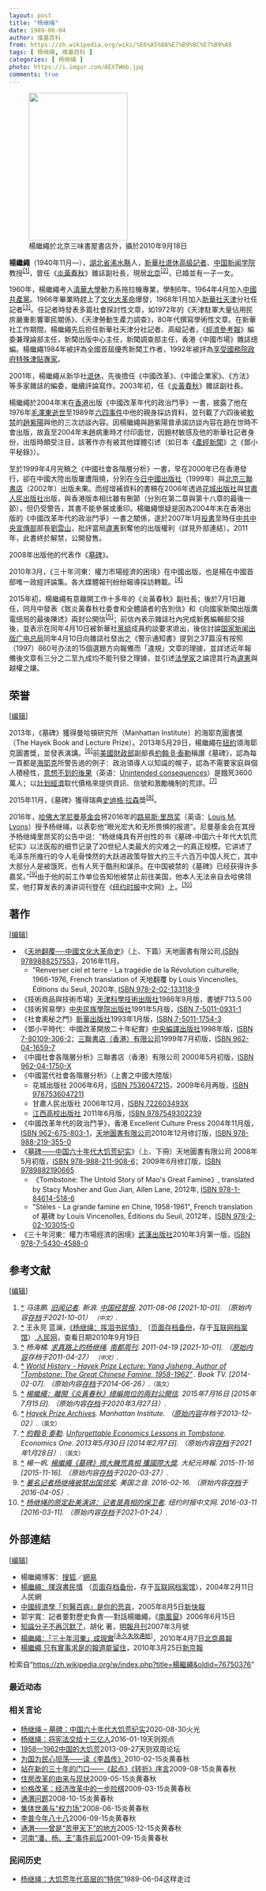 ```yaml
---
layout: post
title: "杨继绳"
date: 1989-06-04
author: 维基百科
from: https://zh.wikipedia.org/wiki/%E6%A5%8A%E7%B9%BC%E7%B9%A9
tags: [ 杨继绳, 维基百科 ]
categories: [ 杨继绳 ]
photo: https://i.imgur.com/AEXTWmb.jpg
comments: true
---
```

<div class="mw-content-ltr mw-parser-output" lang="zh" dir="ltr"><style data-mw-deduplicate="TemplateStyles:r83732972">.mw-parser-output .ambox{border:1px solid #a2a9b1;border-left:10px solid #36c;background-color:#fbfbfb;box-sizing:border-box}.mw-parser-output .ambox+link+.ambox,.mw-parser-output .ambox+link+style+.ambox,.mw-parser-output .ambox+link+link+.ambox,.mw-parser-output .ambox+.mw-empty-elt+link+.ambox,.mw-parser-output .ambox+.mw-empty-elt+link+style+.ambox,.mw-parser-output .ambox+.mw-empty-elt+link+link+.ambox{margin-top:-1px}html body.mediawiki .mw-parser-output .ambox.mbox-small-left{margin:4px 1em 4px 0;overflow:hidden;width:238px;border-collapse:collapse;font-size:88%;line-height:1.25em}.mw-parser-output .ambox-speedy{border-left:10px solid #b32424;background-color:#fee7e6}.mw-parser-output .ambox-delete{border-left:10px solid #b32424}.mw-parser-output .ambox-content{border-left:10px solid #f28500}.mw-parser-output .ambox-style{border-left:10px solid #fc3}.mw-parser-output .ambox-move{border-left:10px solid #9932cc}.mw-parser-output .ambox-protection{border-left:10px solid #a2a9b1}.mw-parser-output .ambox .mbox-text{border:none;padding:0.25em 0.5em;width:100%}.mw-parser-output .ambox .mbox-image{border:none;padding:2px 0 2px 0.5em;text-align:center}.mw-parser-output .ambox .mbox-imageright{border:none;padding:2px 0.5em 2px 0;text-align:center}.mw-parser-output .ambox .mbox-empty-cell{border:none;padding:0;width:1px}.mw-parser-output .ambox .mbox-image-div{width:52px}html.client-js body.skin-minerva .mw-parser-output .mbox-text-span{margin-left:23px!important}@media(min-width:720px){.mw-parser-output .ambox{margin:0 10%}}@media screen{html.skin-theme-clientpref-night .mw-parser-output .ambox{border-left-color:#36c!important}html.skin-theme-clientpref-night .mw-parser-output .ambox-speedy,html.skin-theme-clientpref-night .mw-parser-output .ambox-delete{border-left-color:#b32424!important}html.skin-theme-clientpref-night .mw-parser-output .ambox-speedy{background-color:#300!important}html.skin-theme-clientpref-night .mw-parser-output .ambox-content{border-left-color:#f28500!important}html.skin-theme-clientpref-night .mw-parser-output .ambox-style{border-left-color:#fc3!important}html.skin-theme-clientpref-night .mw-parser-output .ambox-move{border-left-color:#9932cc!important}html.skin-theme-clientpref-night .mw-parser-output .ambox-protection{border-left-color:#a2a9b1!important}}@media screen and (prefers-color-scheme:dark){html.skin-theme-clientpref-os .mw-parser-output .ambox{border-left-color:#36c!important}html.skin-theme-clientpref-os .mw-parser-output .ambox-speedy,html.skin-theme-clientpref-os .mw-parser-output .ambox-delete{border-left-color:#b32424!important}html.skin-theme-clientpref-os .mw-parser-output .ambox-speedy{background-color:#300!important}html.skin-theme-clientpref-os .mw-parser-output .ambox-content{border-left-color:#f28500!important}html.skin-theme-clientpref-os .mw-parser-output .ambox-style{border-left-color:#fc3!important}html.skin-theme-clientpref-os .mw-parser-output .ambox-move{border-left-color:#9932cc!important}html.skin-theme-clientpref-os .mw-parser-output .ambox-protection{border-left-color:#a2a9b1!important}}</style>
<figure class="mw-halign-right" typeof="mw:File/Thumb"><a href="/wiki/File:YangJisheng.jpg" class="mw-file-description"><img src="//upload.wikimedia.org/wikipedia/commons/thumb/f/fb/YangJisheng.jpg/200px-YangJisheng.jpg" decoding="async" width="200" height="299" class="mw-file-element" srcset="//upload.wikimedia.org/wikipedia/commons/thumb/f/fb/YangJisheng.jpg/300px-YangJisheng.jpg 1.5x, //upload.wikimedia.org/wikipedia/commons/thumb/f/fb/YangJisheng.jpg/400px-YangJisheng.jpg 2x" data-file-width="2105" data-file-height="3148"></a><figcaption>楊繼繩於北京三味書屋書店外，攝於2010年9月18日</figcaption></figure>
<p><b>楊繼繩</b>（1940年11月<span class="useeditintro" title="Template:BLP editintro">—</span>），<a href="/wiki/%E6%B9%96%E5%8C%97%E7%9C%81" title="湖北省">湖北省</a><a href="/wiki/%E6%B5%A0%E6%B0%B4%E5%8E%BF" title="浠水县">浠水縣</a>人，<a href="/wiki/%E6%96%B0%E8%8F%AF%E7%A4%BE" class="mw-redirect" title="新華社">新華社</a><a href="/wiki/%E9%80%80%E4%BC%91" title="退休">退休</a><a href="/wiki/%E9%AB%98%E7%BA%A7%E8%AE%B0%E8%80%85" class="mw-redirect" title="高级记者">高級記者</a>、<a href="/wiki/%E4%B8%AD%E5%9B%BD%E6%96%B0%E9%97%BB%E5%AD%A6%E9%99%A2" title="中国新闻学院">中国新闻学院</a>教授<sup id="cite_ref-1" class="reference"><a href="#cite_note-1"><span class="cite-bracket">[</span>1<span class="cite-bracket">]</span></a></sup>，曾任《<a href="/wiki/%E7%82%8E%E9%BB%83%E6%98%A5%E7%A7%8B" class="mw-redirect" title="炎黃春秋">炎黃春秋</a>》雜誌副社長，現居<a href="/wiki/%E5%8C%97%E4%BA%AC" class="mw-redirect" title="北京">北京</a><sup id="cite_ref-杨继绳：挥泪书民情_2-0" class="reference"><a href="#cite_note-杨继绳：挥泪书民情-2"><span class="cite-bracket">[</span>2<span class="cite-bracket">]</span></a></sup>，已婚並有一子一女。
</p>
<meta property="mw:PageProp/toc">
<div class="mw-heading mw-heading2"></div>
<p>1960年，楊繼繩考入<a href="/wiki/%E6%B8%85%E8%8F%AF%E5%A4%A7%E5%AD%B8" class="mw-redirect" title="清華大學">清華大學</a>動力系拖拉機專業，學制6年。1964年4月加入<a href="/wiki/%E4%B8%AD%E5%9C%8B%E5%85%B1%E7%94%A2%E9%BB%A8" class="mw-redirect" title="中國共產黨">中國共產黨</a>。1966年畢業時趕上了<a href="/wiki/%E6%96%87%E5%8C%96%E5%A4%A7%E9%9D%A9%E5%91%BD" title="文化大革命">文化大革命</a>爆發，1968年1月加入<a href="/wiki/%E6%96%B0%E8%8F%AF%E7%A4%BE" class="mw-redirect" title="新華社">新華社</a><a href="/wiki/%E5%A4%A9%E6%B4%A5" class="mw-redirect" title="天津">天津</a>分社任記者<sup id="cite_ref-3" class="reference"><a href="#cite_note-3"><span class="cite-bracket">[</span>3<span class="cite-bracket">]</span></a></sup>。任記者時發表多篇社會探討性文章，如1972年的《天津駐軍大量佔用民房嚴重影響軍民關係》、《天津勞動生產力調查》，80年代撰寫學術性文章。在新華社工作期間，楊繼繩先后担任新華社天津分社記者、高級記者，《<a href="/wiki/%E7%B6%93%E6%BF%9F%E5%8F%83%E8%80%83%E5%A0%B1" class="mw-redirect" title="經濟參考報">經濟參考報</a>》編委兼理論部主任，新聞出版中心主任，新聞調查部主任，香港《中國市場》雜誌總編。楊繼繩1984年被評為全國首屆優秀新聞工作者，1992年被評為<a href="/wiki/%E4%BA%AB%E5%8F%97%E5%9B%BD%E5%8A%A1%E9%99%A2%E6%94%BF%E5%BA%9C%E7%89%B9%E6%AE%8A%E6%B4%A5%E8%B4%B4%E4%B8%93%E5%AE%B6" class="mw-redirect" title="享受国务院政府特殊津贴专家">享受國務院政府特殊津貼專家</a>。
</p><p>2001年，楊繼繩从新华社<a href="/wiki/%E9%80%80%E4%BC%91" title="退休">退休</a>，先後擔任《中國改革》、《中國企業家》、《方法》等多家雜誌的編委，繼續評論寫作。2003年初，任《<a href="/wiki/%E7%82%8E%E9%BB%83%E6%98%A5%E7%A7%8B" class="mw-redirect" title="炎黃春秋">炎黃春秋</a>》雜誌副社長。
</p><p>楊繼繩於2004年末在<a href="/wiki/%E9%A6%99%E6%B8%AF" title="香港">香港</a>出版《中國改革年代的政治鬥爭》一書，披露了他在1976年<a href="/wiki/%E6%AF%9B%E6%B3%BD%E4%B8%9C%E9%80%9D%E4%B8%96" class="mw-redirect" title="毛泽东逝世">毛澤東逝世</a>至1989年<a href="/wiki/%E5%85%AD%E5%9B%9B%E4%BA%8B%E4%BB%B6" title="六四事件">六四事件</a>中他的親身採訪資料，並刊載了六四後被<a href="/wiki/%E8%BB%9F%E7%A6%81" title="軟禁">軟禁</a>的<a href="/wiki/%E8%B6%99%E7%B4%AB%E9%99%BD" class="mw-redirect" title="趙紫陽">趙紫陽</a>與他的三次訪談內容。因楊繼繩與趙紫陽曾承諾訪談內容在趙在世時不會出版，故直至2004年末趙病重時才付印面世，因題材敏感及他的新華社記者身份，出版時頗受注目，該著作亦有被其他媒體引述（如日本《<a href="/wiki/%E7%94%A2%E7%B6%93%E6%96%B0%E8%81%9E" title="產經新聞">產經新聞</a>》之《鄧小平秘錄》）。
</p><p>至於1999年4月完稿之《中國社會各階層分析》一書，早在2000年已在香港發行，卻在中國大陸出版屢遭阻撓，分別在<a href="/wiki/%E4%BB%8A%E6%97%A5%E4%B8%AD%E5%9B%BD%E5%87%BA%E7%89%88%E7%A4%BE" class="mw-redirect" title="今日中国出版社">今日中國出版社</a>（1999年）與<a href="/wiki/%E5%8C%97%E4%BA%AC%E4%B8%89%E8%81%94%E4%B9%A6%E5%BA%97" class="mw-redirect" title="北京三联书店">北京三聯書店</a>（2002年）出版未果。而經增補資料的書稿在2006年透過<a href="/wiki/%E8%8A%B1%E5%9F%8E%E5%87%BA%E7%89%88%E7%A4%BE" title="花城出版社">花城出版社</a>與<a href="/wiki/%E7%94%98%E8%82%83%E4%BA%BA%E6%B0%91%E5%87%BA%E7%89%88%E7%A4%BE" title="甘肃人民出版社">甘肅人民出版社</a>出版，與香港版本相比雖有刪節（分別在第二章與第十八章的最後一節），但仍受警告，其書不能參展或重印。楊繼繩懷疑是因為2004年末在香港出版的《中國改革年代的政治鬥爭》一書之關係，遂於2007年1月<a href="/w/index.php?title=%E6%8A%95%E6%9B%B8&amp;action=edit&amp;redlink=1" class="new" title="投書（页面不存在）">投書</a>至時任<a href="/wiki/%E4%B8%AD%E5%85%B1%E4%B8%AD%E5%A4%AE%E5%AE%A3%E5%82%B3%E9%83%A8" class="mw-redirect" title="中共中央宣傳部">中共中央宣傳部</a>部長<a href="/wiki/%E5%8A%89%E9%9B%B2%E5%B1%B1" class="mw-redirect" title="劉雲山">劉雲山</a>，批評當局<a href="/wiki/%E9%81%95%E6%86%B2" class="mw-redirect" title="違憲">違憲</a>剝奪他的出版權利（詳見外部連結）。2011年，此書終於解禁，公開發售。
</p><p>2008年出版他的代表作《<a href="/wiki/%E5%A2%93%E7%A2%91_(%E4%B9%A6%E7%B1%8D)" title="墓碑 (书籍)">墓碑</a>》。
</p><p>2010年3月，《三十年河東：權力市場經濟的困境》在中國出版，也是楊在中國首部唯一政經評論集。各大媒體報刊紛紛報導採訪轉載。<sup id="cite_ref-4" class="reference"><a href="#cite_note-4"><span class="cite-bracket">[</span>4<span class="cite-bracket">]</span></a></sup>
</p><p>2015年初，楊繼繩有意離開工作十多年的《炎黃春秋》副社長；後於7月1日離任，同月中發表《致炎黃春秋社委會和全體讀者的告別信》和《向國家新聞出版廣電總局的最後陳述》兩封公開信<sup id="cite_ref-5" class="reference"><a href="#cite_note-5"><span class="cite-bracket">[</span>5<span class="cite-bracket">]</span></a></sup>；前信內表示雜誌社內完成新舊編輯部交接後，並表示在同年4月10日被新華社<a href="/wiki/%E5%85%9A%E7%BB%84" title="党组">黨組</a>成員約談要求退出，後信討論<a href="/wiki/%E5%9B%BD%E5%AE%B6%E6%96%B0%E9%97%BB%E5%87%BA%E7%89%88%E5%B9%BF%E7%94%B5%E6%80%BB%E5%B1%80" class="mw-redirect" title="国家新闻出版广电总局">国家新闻出版广电总局</a>同年4月10日向雜誌社發出之《警示通知書》提到之37篇沒有按照（1997）860号办法的15個選題方向報備而「違規」文章的理據，並詳述近年報備後文章有三分之二至九成均不能刊發之理據，並引述<a href="/wiki/%E6%B3%95%E5%AD%B8%E5%AE%B6" class="mw-redirect" title="法學家">法學家</a>之論證其行為<a href="/wiki/%E9%81%95%E6%86%B2" class="mw-redirect" title="違憲">違憲</a>與越權之嫌。
</p>
<div class="mw-heading mw-heading2"><h2 id="荣誉"><span id=".E8.8D.A3.E8.AA.89"></span>荣誉</h2><span class="mw-editsection"><span class="mw-editsection-bracket">[</span><a href="/w/index.php?title=%E6%A5%8A%E7%B9%BC%E7%B9%A9&amp;action=edit&amp;section=2" title="编辑章节：荣誉"><span>编辑</span></a><span class="mw-editsection-bracket">]</span></span></div>
<p>2013年，《墓碑》獲得曼哈頓研究所（Manhattan Institute）的海耶克圖書獎（The Hayek Book and Lecture Prize）。2013年5月29日，楊繼繩在<a href="/wiki/%E7%B4%90%E7%B4%84" class="mw-redirect" title="紐約">紐約</a>領海耶克圖書獎，並發表演講。<sup id="cite_ref-6" class="reference"><a href="#cite_note-6"><span class="cite-bracket">[</span>6<span class="cite-bracket">]</span></a></sup>前<a href="/wiki/%E7%BE%8E%E5%9C%8B%E8%B2%A1%E6%94%BF%E9%83%A8" class="mw-redirect" title="美國財政部">美國財政部</a>副部長<a href="/wiki/%E7%BA%A6%E7%BF%B0%C2%B7B%C2%B7%E6%B3%B0%E5%8B%92" title="约翰·B·泰勒">約翰·B·泰勒</a>稱讚《墓碑》，認為每一頁都是<a href="/wiki/%E6%B5%B7%E8%80%B6%E5%85%8B" class="mw-redirect mw-disambig" title="海耶克">海耶克</a>所警告過的例子：政治領導人以知識的幌子，認為不需要家庭與個人積極性，<span class="ilh-all" data-orig-title="意想不到的後果" data-lang-code="en" data-lang-name="英语" data-foreign-title="Unintended consequences"><span class="ilh-page"><a href="/w/index.php?title=%E6%84%8F%E6%83%B3%E4%B8%8D%E5%88%B0%E7%9A%84%E5%BE%8C%E6%9E%9C&amp;action=edit&amp;redlink=1" class="new" title="意想不到的後果（页面不存在）">意想不到的後果</a></span><span class="noprint ilh-comment">（<span class="ilh-lang">英语</span><span class="ilh-colon">：</span><span class="ilh-link"><a href="https://en.wikipedia.org/wiki/Unintended_consequences" class="extiw" title="en:Unintended consequences"><span lang="en" dir="auto">Unintended consequences</span></a></span>）</span></span>是餓死3600萬人；以<a href="/wiki/%E8%AE%A1%E5%88%92%E7%BB%8F%E6%B5%8E" class="mw-redirect" title="计划经济">計划經濟</a>取代價格來提供資訊、信號和激勵機制的荒謬。<sup id="cite_ref-7" class="reference"><a href="#cite_note-7"><span class="cite-bracket">[</span>7<span class="cite-bracket">]</span></a></sup>
</p><p>2015年11月，《墓碑》獲得瑞典<a href="/wiki/%E5%8F%B2%E8%BF%AA%E6%A0%BC%C2%B7%E6%8B%89%E6%A3%AE" class="mw-redirect" title="史迪格·拉森">史迪格·拉森</a>獎<sup id="cite_ref-SWEDEN_8-0" class="reference"><a href="#cite_note-SWEDEN-8"><span class="cite-bracket">[</span>8<span class="cite-bracket">]</span></a></sup>。
</p><p>2016年，<a href="/wiki/%E5%93%88%E4%BD%9B%E5%A4%A7%E5%AD%A6" title="哈佛大学">哈佛大学</a><a href="/wiki/%E5%B0%BC%E6%9B%BC%E6%96%B0%E9%97%BB%E5%9F%BA%E9%87%91%E4%BC%9A" title="尼曼新闻基金会">尼曼基金会</a>将2016年的<span class="ilh-all" data-orig-title="路易斯·里昂奖" data-lang-code="en" data-lang-name="英语" data-foreign-title="Louis M. Lyons"><span class="ilh-page"><a href="/w/index.php?title=%E8%B7%AF%E6%98%93%E6%96%AF%C2%B7%E9%87%8C%E6%98%82%E5%A5%96&amp;action=edit&amp;redlink=1" class="new" title="路易斯·里昂奖（页面不存在）">路易斯·里昂奖</a></span><span class="noprint ilh-comment">（<span class="ilh-lang">英语</span><span class="ilh-colon">：</span><span class="ilh-link"><a href="https://en.wikipedia.org/wiki/Louis_M._Lyons" class="extiw" title="en:Louis M. Lyons"><span lang="en" dir="auto">Louis M. Lyons</span></a></span>）</span></span>授予杨继绳，以表彰他“眼光宏大和无所畏惧的报道”。尼曼基金会在其授予杨继绳里昂奖的公告中说：“杨继绳具有开创性的书《墓碑-中国六十年代大饥荒纪实》以法医般的细节记录了20世纪人类最大的灾难之一的真正规模。它讲述了毛泽东所推行的令人毛骨悚然的大跃进政策导致大约三千六百万中国人死亡，其中大部分人是被饿死，也有人死于酷刑和谋杀。在中国被禁的《墓碑》已经获得许多嘉奖。”<sup id="cite_ref-9" class="reference"><a href="#cite_note-9"><span class="cite-bracket">[</span>9<span class="cite-bracket">]</span></a></sup>由于他的前工作单位告知他被禁止前往美国，他本人无法亲自去哈佛领奖，他打算发表的演讲词刊登在《<a href="/wiki/%E7%BA%BD%E7%BA%A6%E6%97%B6%E6%8A%A5" title="纽约时报">纽约时报</a>中文网》上。<sup id="cite_ref-10" class="reference"><a href="#cite_note-10"><span class="cite-bracket">[</span>10<span class="cite-bracket">]</span></a></sup>
</p>
<div class="mw-heading mw-heading2"><h2 id="著作"><span id=".E8.91.97.E4.BD.9C"></span>著作</h2><span class="mw-editsection"><span class="mw-editsection-bracket">[</span><a href="/w/index.php?title=%E6%A5%8A%E7%B9%BC%E7%B9%A9&amp;action=edit&amp;section=3" title="编辑章节：著作"><span>编辑</span></a><span class="mw-editsection-bracket">]</span></span></div>
<ul><li>《<a href="/wiki/%E5%A4%A9%E5%9C%B0%E7%BF%BB%E8%A6%86%E2%94%80%E2%94%80%E4%B8%AD%E5%9B%BD%E6%96%87%E5%8C%96%E5%A4%A7%E9%9D%A9%E5%91%BD%E5%8F%B2" class="mw-redirect" title="天地翻覆──中国文化大革命史">天地翻覆──中國文化大革命史</a>》（上、下篇）天地圖書有限公司,<a href="/wiki/Special:%E7%BD%91%E7%BB%9C%E4%B9%A6%E6%BA%90/9789888257553" class="internal mw-magiclink-isbn">ISBN 9789888257553</a>，2016年11月。
<ul><li>"Renverser ciel et terre - La tragédie de la Révolution culturelle, 1966-1976, French translation of 天地翻覆 by Louis Vincenolles, Éditions du Seuil, 2020年, <a href="/wiki/Special:%E7%BD%91%E7%BB%9C%E4%B9%A6%E6%BA%90/9782021331189" class="internal mw-magiclink-isbn">ISBN 978-2-02-133118-9</a></li></ul></li>
<li>《技術商品與技術市場》<a href="/w/index.php?title=%E5%A4%A9%E6%B4%A5%E7%A7%91%E5%AD%B8%E6%8A%80%E8%A1%93%E5%87%BA%E7%89%88%E7%A4%BE&amp;action=edit&amp;redlink=1" class="new" title="天津科學技術出版社（页面不存在）">天津科學技術出版社</a>1986年9月版，書號F713.5.00</li>
<li>《技術貿易學》<a href="/w/index.php?title=%E4%B8%AD%E5%A4%AE%E6%B0%91%E6%97%8F%E5%AD%B8%E9%99%A2%E5%87%BA%E7%89%88%E7%A4%BE&amp;action=edit&amp;redlink=1" class="new" title="中央民族學院出版社（页面不存在）">中央民族學院出版社</a>1991年5月版，<a href="/wiki/Special:%E7%BD%91%E7%BB%9C%E4%B9%A6%E6%BA%90/7501109311" class="internal mw-magiclink-isbn">ISBN 7-5011-0931-1</a></li>
<li>《社會奧秘之門》<a href="/wiki/%E6%96%B0%E5%8D%8E%E5%87%BA%E7%89%88%E7%A4%BE" class="mw-redirect" title="新华出版社">新華出版社</a>1993年1月版，<a href="/wiki/Special:%E7%BD%91%E7%BB%9C%E4%B9%A6%E6%BA%90/7501117543" class="internal mw-magiclink-isbn">ISBN 7-5011-1754-3</a></li>
<li>《鄧小平時代：中國改革開放二十年紀實》<a href="/wiki/%E4%B8%AD%E5%A4%AE%E7%B7%A8%E8%AD%AF%E5%87%BA%E7%89%88%E7%A4%BE" title="中央編譯出版社">中央編譯出版社</a>1998年版，<a href="/wiki/Special:%E7%BD%91%E7%BB%9C%E4%B9%A6%E6%BA%90/7801093062" class="internal mw-magiclink-isbn">ISBN 7-80109-306-2</a>；<a href="/wiki/%E4%B8%89%E8%81%AF%E6%9B%B8%E5%BA%97_(%E9%A6%99%E6%B8%AF)" class="mw-redirect" title="三聯書店 (香港)">三聯書店（香港）有限公司</a>1999年7月初版，<a href="/wiki/Special:%E7%BD%91%E7%BB%9C%E4%B9%A6%E6%BA%90/9620416597" class="internal mw-magiclink-isbn">ISBN 962-04-1659-7</a></li>
<li>《中國社會各階層分析》三聯書店（香港）有限公司 2000年5月初版，<a href="/wiki/Special:%E7%BD%91%E7%BB%9C%E4%B9%A6%E6%BA%90/962041750X" class="internal mw-magiclink-isbn">ISBN 962-04-1750-X</a></li>
<li>《中國當代社會各階層分析》（上書之中國大陸版）
<ul><li>花城出版社 2006年6月，<a href="/wiki/Special:%E7%BD%91%E7%BB%9C%E4%B9%A6%E6%BA%90/7536047215" class="internal mw-magiclink-isbn">ISBN 7536047215</a>，2009年6月再版，<a href="/wiki/Special:%E7%BD%91%E7%BB%9C%E4%B9%A6%E6%BA%90/9787536047211" class="internal mw-magiclink-isbn">ISBN 9787536047211</a></li>
<li>甘肅人民出版社 2006年12月，<a href="/wiki/Special:%E7%BD%91%E7%BB%9C%E4%B9%A6%E6%BA%90/722603493X" class="internal mw-magiclink-isbn">ISBN 722603493X</a></li>
<li><a href="/w/index.php?title=%E6%B1%9F%E8%A5%BF%E9%AB%98%E6%A0%A1%E5%87%BA%E7%89%88%E7%A4%BE&amp;action=edit&amp;redlink=1" class="new" title="江西高校出版社（页面不存在）">江西高校出版社</a> 2011年6月版，<a href="/wiki/Special:%E7%BD%91%E7%BB%9C%E4%B9%A6%E6%BA%90/9787549302239" class="internal mw-magiclink-isbn">ISBN 9787549302239</a></li></ul></li>
<li>《中國改革年代的政治鬥爭》，香港 Excellent Culture Press 2004年11月版，<a href="/wiki/Special:%E7%BD%91%E7%BB%9C%E4%B9%A6%E6%BA%90/9626758031" class="internal mw-magiclink-isbn">ISBN 962-675-803-1</a>，<a href="/wiki/%E5%A4%A9%E5%9C%B0%E5%9C%96%E6%9B%B8" title="天地圖書">天地圖書有限公司</a>2010年12月修訂版，<a href="/wiki/Special:%E7%BD%91%E7%BB%9C%E4%B9%A6%E6%BA%90/9789882193550" class="internal mw-magiclink-isbn">ISBN 978-988-219-355-0</a></li>
<li>《<a href="/wiki/%E5%A2%93%E7%A2%91%E2%80%94%E2%80%94%E4%B8%AD%E5%9B%BD%E5%85%AD%E5%8D%81%E5%B9%B4%E4%BB%A3%E5%A4%A7%E9%A5%A5%E8%8D%92%E7%BA%AA%E5%AE%9E" class="mw-redirect" title="墓碑——中国六十年代大饥荒纪实">墓碑——中国六十年代大饥荒纪实</a>》（上、下冊）天地圖書有限公司 2008年5月初版，<a href="/wiki/Special:%E7%BD%91%E7%BB%9C%E4%B9%A6%E6%BA%90/9789882119086" class="internal mw-magiclink-isbn">ISBN 978-988-211-908-6</a>；2009年6月修訂版，<a href="/wiki/Special:%E7%BD%91%E7%BB%9C%E4%B9%A6%E6%BA%90/9789882190665" class="internal mw-magiclink-isbn">ISBN 9789882190665</a>
<ul><li>《Tombstone: The Untold Story of Mao's Great Famine》, translated by Stacy Mosher and Guo Jian, Allen Lane, 2012年, <a href="/wiki/Special:%E7%BD%91%E7%BB%9C%E4%B9%A6%E6%BA%90/9781846145186" class="internal mw-magiclink-isbn">ISBN 978-1-84614-518-6</a></li>
<li>"Stèles - La grande famine en Chine, 1958-1961", French translation of 墓碑 by Louis Vincenolles, Éditions du Seuil, 2012年，<a href="/wiki/Special:%E7%BD%91%E7%BB%9C%E4%B9%A6%E6%BA%90/9782021030150" class="internal mw-magiclink-isbn">ISBN 978-2-02-103015-0</a></li></ul></li>
<li>《三十年河東：權力市場經濟的困境》<a href="/w/index.php?title=%E6%AD%A6%E6%BC%A2%E5%87%BA%E7%89%88%E7%A4%BE&amp;action=edit&amp;redlink=1" class="new" title="武漢出版社（页面不存在）">武漢出版社</a>2010年3月第一版，<a href="/wiki/Special:%E7%BD%91%E7%BB%9C%E4%B9%A6%E6%BA%90/9787543045880" class="internal mw-magiclink-isbn">ISBN 978-7-5430-4588-0</a></li></ul>
<div class="mw-heading mw-heading2"><h2 id="参考文献"><span id=".E5.8F.82.E8.80.83.E6.96.87.E7.8C.AE"></span>参考文献</h2><span class="mw-editsection"><span class="mw-editsection-bracket">[</span><a href="/w/index.php?title=%E6%A5%8A%E7%B9%BC%E7%B9%A9&amp;action=edit&amp;section=4" title="编辑章节：参考文献"><span>编辑</span></a><span class="mw-editsection-bracket">]</span></span></div>
<ol class="references">
<li id="cite_note-1"><span class="mw-cite-backlink"><b><a href="#cite_ref-1">^</a></b></span> <span class="reference-text"><cite class="citation web">马连鹏. <a rel="nofollow" class="external text" href="https://finance.sina.com.cn/roll/20110806/013910272022.shtml">旧闻记者</a>. 新浪. <a href="/wiki/%E4%B8%AD%E5%9B%BD%E7%BB%8F%E8%90%A5%E6%8A%A5" title="中国经营报">中国经营报</a>. 2011-08-06 <span class="reference-accessdate"> [<span class="nowrap">2021-10-01</span>]</span>. （原始内容<a rel="nofollow" class="external text" href="https://web.archive.org/web/20211001051731/https://finance.sina.com.cn/roll/20110806/013910272022.shtml">存档</a>于2021-10-01） <span style="font-family: sans-serif; cursor: default; color:var(--color-subtle, #54595d); font-size: 0.8em; bottom: 0.1em; font-weight: bold;" title="连接到中文网页">（中文）</span>.</cite><span title="ctx_ver=Z39.88-2004&amp;rfr_id=info%3Asid%2Fzh.wikipedia.org%3A%E6%A5%8A%E7%B9%BC%E7%B9%A9&amp;rft.atitle=%E6%97%A7%E9%97%BB%E8%AE%B0%E8%80%85&amp;rft.au=%E9%A9%AC%E8%BF%9E%E9%B9%8F&amp;rft.date=2011-08-06&amp;rft.genre=unknown&amp;rft.jtitle=%E6%96%B0%E6%B5%AA&amp;rft_id=https%3A%2F%2Ffinance.sina.com.cn%2Froll%2F20110806%2F013910272022.shtml&amp;rft_val_fmt=info%3Aofi%2Ffmt%3Akev%3Amtx%3Ajournal" class="Z3988"><span style="display:none;">&nbsp;</span></span></span>
</li>
<li id="cite_note-杨继绳：挥泪书民情-2"><span class="mw-cite-backlink"><b><a href="#cite_ref-杨继绳：挥泪书民情_2-0">^</a></b></span> <span class="reference-text">王永亮 蓝澜，<a rel="nofollow" class="external text" href="http://www.people.com.cn/GB/14677/22114/31734/31736/2332224.html">《杨继绳：挥泪书民情》</a> （<a rel="nofollow" class="external text" href="//web.archive.org/web/20200327111549/http://www.people.com.cn/GB/14677/22114/31734/31736/2332224.html">页面存档备份</a>，存于<a href="/wiki/%E4%BA%92%E8%81%94%E7%BD%91%E6%A1%A3%E6%A1%88%E9%A6%86" title="互联网档案馆">互联网档案馆</a>）,<a href="/wiki/%E4%BA%BA%E6%B0%91%E7%BD%91" title="人民网">人民网</a>，查看日期2010年9月19日</span>
</li>
<li id="cite_note-3"><span class="mw-cite-backlink"><b><a href="#cite_ref-3">^</a></b></span> <span class="reference-text"><cite class="citation web">杨海橘. <a rel="nofollow" class="external text" href="https://web.archive.org/web/20110427055634/http://www.nbweekly.com/news/people/201104/14273.aspx">求真路上的杨继绳</a>. <a href="/wiki/%E5%8D%97%E9%83%BD%E5%91%A8%E5%88%8A" title="南都周刊">南都周刊</a>. 2011-04-19 <span class="reference-accessdate"> [<span class="nowrap">2021-10-01</span>]</span>. （<a rel="nofollow" class="external text" href="http://www.nbweekly.com/news/people/201104/14273.aspx">原始内容</a>存档于2011-04-27） <span style="font-family: sans-serif; cursor: default; color:var(--color-subtle, #54595d); font-size: 0.8em; bottom: 0.1em; font-weight: bold;" title="连接到中文网页">（中文）</span>.</cite><span title="ctx_ver=Z39.88-2004&amp;rfr_id=info%3Asid%2Fzh.wikipedia.org%3A%E6%A5%8A%E7%B9%BC%E7%B9%A9&amp;rft.au=%E6%9D%A8%E6%B5%B7%E6%A9%98&amp;rft.btitle=%E6%B1%82%E7%9C%9F%E8%B7%AF%E4%B8%8A%E7%9A%84%E6%9D%A8%E7%BB%A7%E7%BB%B3&amp;rft.date=2011-04-19&amp;rft.genre=unknown&amp;rft.pub=%E5%8D%97%E9%83%BD%E5%91%A8%E5%88%8A&amp;rft_id=http%3A%2F%2Fwww.nbweekly.com%2Fnews%2Fpeople%2F201104%2F14273.aspx&amp;rft_val_fmt=info%3Aofi%2Ffmt%3Akev%3Amtx%3Abook" class="Z3988"><span style="display:none;">&nbsp;</span></span></span>
</li>
<li id="cite_note-4"><span class="mw-cite-backlink"><b><a href="#cite_ref-4">^</a></b></span> <span class="reference-text"><cite class="citation web"><a rel="nofollow" class="external text" href="http://www.booktv.org/Program/14654/Hayek+Prize+Lecture+Yang+Jisheng+Author+of+Tombstone+The+Great+Chinese+Famine+19581962.aspx">World History - Hayek Prize Lecture: Yang Jisheng, Author of "Tombstone: The Great Chinese Famine, 1958-1962<span style="padding-right:0.2em;">"</span></a>. Book TV.  <span class="reference-accessdate"> [<span class="nowrap">2014-02-07</span>]</span>. （原始内容<a rel="nofollow" class="external text" href="https://web.archive.org/web/20140626045912/http://booktv.org/Program/14654/Hayek+Prize+Lecture+Yang+Jisheng+Author+of+Tombstone+The+Great+Chinese+Famine+19581962.aspx">存档</a>于2014-06-26）.</cite><span title="ctx_ver=Z39.88-2004&amp;rfr_id=info%3Asid%2Fzh.wikipedia.org%3A%E6%A5%8A%E7%B9%BC%E7%B9%A9&amp;rft.btitle=World+History+-+Hayek+Prize+Lecture%3A+Yang+Jisheng%2C+Author+of+%22Tombstone%3A+The+Great+Chinese+Famine%2C+1958-1962%22&amp;rft.genre=unknown&amp;rft.pub=Book+TV&amp;rft_id=http%3A%2F%2Fwww.booktv.org%2FProgram%2F14654%2FHayek%2BPrize%2BLecture%2BYang%2BJisheng%2BAuthor%2Bof%2BTombstone%2BThe%2BGreat%2BChinese%2BFamine%2B19581962.aspx&amp;rft_val_fmt=info%3Aofi%2Ffmt%3Akev%3Amtx%3Abook" class="Z3988"><span style="display:none;">&nbsp;</span></span><span style="font-family: sans-serif; cursor: default; color:var(--color-subtle, #54595d); font-size: 0.8em; bottom: 0.1em; font-weight: bold;" title="英語">（英文）</span></span>
</li>
<li id="cite_note-5"><span class="mw-cite-backlink"><b><a href="#cite_ref-5">^</a></b></span> <span class="reference-text"><cite class="citation web"><a rel="nofollow" class="external text" href="http://www.boxun.com/news/gb/china/2015/07/201507160051.shtml">楊繼繩：離開《炎黃春秋》總編崗位的兩封公開信</a>. 2015年7月16日 <span class="reference-accessdate"> [2015年7月15日]</span>. （原始内容<a rel="nofollow" class="external text" href="https://web.archive.org/web/20200327111600/https://www.boxun.com/news/gb/china/2015/07/201507160051.shtml">存档</a>于2020年3月27日）.</cite><span title="ctx_ver=Z39.88-2004&amp;rfr_id=info%3Asid%2Fzh.wikipedia.org%3A%E6%A5%8A%E7%B9%BC%E7%B9%A9&amp;rft.btitle=%E6%A5%8A%E7%B9%BC%E7%B9%A9%EF%BC%9A%E9%9B%A2%E9%96%8B%E3%80%8A%E7%82%8E%E9%BB%83%E6%98%A5%E7%A7%8B%E3%80%8B%E7%B8%BD%E7%B7%A8%E5%B4%97%E4%BD%8D%E7%9A%84%E5%85%A9%E5%B0%81%E5%85%AC%E9%96%8B%E4%BF%A1&amp;rft.date=2015-07-16&amp;rft.genre=unknown&amp;rft_id=http%3A%2F%2Fwww.boxun.com%2Fnews%2Fgb%2Fchina%2F2015%2F07%2F201507160051.shtml&amp;rft_val_fmt=info%3Aofi%2Ffmt%3Akev%3Amtx%3Abook" class="Z3988"><span style="display:none;">&nbsp;</span></span></span>
</li>
<li id="cite_note-6"><span class="mw-cite-backlink"><b><a href="#cite_ref-6">^</a></b></span> <span class="reference-text"><cite class="citation web"><a rel="nofollow" class="external text" href="https://web.archive.org/web/20131202234814/http://www.manhattan-institute.org/html/hayek_archive.htm">Hayek Prize Archives</a>. Manhattan Institute. （<a rel="nofollow" class="external text" href="http://www.manhattan-institute.org/html/hayek_archive.htm">原始内容</a>存档于2013-12-02）.</cite><span title="ctx_ver=Z39.88-2004&amp;rfr_id=info%3Asid%2Fzh.wikipedia.org%3A%E6%A5%8A%E7%B9%BC%E7%B9%A9&amp;rft.btitle=Hayek+Prize+Archives&amp;rft.genre=unknown&amp;rft.pub=Manhattan+Institute&amp;rft_id=http%3A%2F%2Fwww.manhattan-institute.org%2Fhtml%2Fhayek_archive.htm&amp;rft_val_fmt=info%3Aofi%2Ffmt%3Akev%3Amtx%3Abook" class="Z3988"><span style="display:none;">&nbsp;</span></span><span style="font-family: sans-serif; cursor: default; color:var(--color-subtle, #54595d); font-size: 0.8em; bottom: 0.1em; font-weight: bold;" title="英語">（英文）</span></span>
</li>
<li id="cite_note-7"><span class="mw-cite-backlink"><b><a href="#cite_ref-7">^</a></b></span> <span class="reference-text"><cite class="citation web"><a href="/wiki/%E7%BA%A6%E7%BF%B0%C2%B7B%C2%B7%E6%B3%B0%E5%8B%92" title="约翰·B·泰勒">約翰·B·泰勒</a>. <a rel="nofollow" class="external text" href="http://economicsone.com/2013/05/30/unforgettable-economics-lessons-in-tombstone/">Unforgettable Economics Lessons in Tombstone</a>. Economics One. 2013年5月30日 <span class="reference-accessdate"> [2014年2月7日]</span>. （原始内容<a rel="nofollow" class="external text" href="https://web.archive.org/web/20210128100613/https://economicsone.com/2013/05/30/unforgettable-economics-lessons-in-tombstone/">存档</a>于2021年1月28日）.</cite><span title="ctx_ver=Z39.88-2004&amp;rfr_id=info%3Asid%2Fzh.wikipedia.org%3A%E6%A5%8A%E7%B9%BC%E7%B9%A9&amp;rft.au=%E7%B4%84%E7%BF%B0%C2%B7B%C2%B7%E6%B3%B0%E5%8B%92&amp;rft.btitle=Unforgettable+Economics+Lessons+in+Tombstone&amp;rft.date=2013-05-30&amp;rft.genre=unknown&amp;rft.pub=Economics+One&amp;rft_id=http%3A%2F%2Feconomicsone.com%2F2013%2F05%2F30%2Funforgettable-economics-lessons-in-tombstone%2F&amp;rft_val_fmt=info%3Aofi%2Ffmt%3Akev%3Amtx%3Abook" class="Z3988"><span style="display:none;">&nbsp;</span></span><span style="font-family: sans-serif; cursor: default; color:var(--color-subtle, #54595d); font-size: 0.8em; bottom: 0.1em; font-weight: bold;" title="英語">（英文）</span></span>
</li>
<li id="cite_note-SWEDEN-8"><span class="mw-cite-backlink"><b><a href="#cite_ref-SWEDEN_8-0">^</a></b></span> <span class="reference-text"><cite class="citation news">楊一帆. <a rel="nofollow" class="external text" href="http://www.epochtimes.com/b5/15/11/16/n4574257.htm">楊繼繩《墓碑》揭大饑荒真相 獲國際大獎</a>. 大紀元時報. 2015-11-16 <span class="reference-accessdate"> [<span class="nowrap">2015-11-16</span>]</span>. （原始内容<a rel="nofollow" class="external text" href="https://web.archive.org/web/20200327111624/https://www.epochtimes.com/b5/15/11/16/n4574257.htm">存档</a>于2020-03-27）.</cite><span title="ctx_ver=Z39.88-2004&amp;rfr_id=info%3Asid%2Fzh.wikipedia.org%3A%E6%A5%8A%E7%B9%BC%E7%B9%A9&amp;rft.atitle=%E6%A5%8A%E7%B9%BC%E7%B9%A9%E3%80%8A%E5%A2%93%E7%A2%91%E3%80%8B%E6%8F%AD%E5%A4%A7%E9%A5%91%E8%8D%92%E7%9C%9F%E7%9B%B8+%E7%8D%B2%E5%9C%8B%E9%9A%9B%E5%A4%A7%E7%8D%8E&amp;rft.au=%E6%A5%8A%E4%B8%80%E5%B8%86&amp;rft.date=2015-11-16&amp;rft.genre=article&amp;rft_id=http%3A%2F%2Fwww.epochtimes.com%2Fb5%2F15%2F11%2F16%2Fn4574257.htm&amp;rft_val_fmt=info%3Aofi%2Ffmt%3Akev%3Amtx%3Ajournal" class="Z3988"><span style="display:none;">&nbsp;</span></span></span>
</li>
<li id="cite_note-9"><span class="mw-cite-backlink"><b><a href="#cite_ref-9">^</a></b></span> <span class="reference-text"><cite class="citation web"><a rel="nofollow" class="external text" href="http://www.voachinese.com/content/voa-news-chinese-journalist-banned-from-flying-to-us-to-accept-a-prize-20160215/3191677.html">著名记者杨继绳被禁出国领奖</a>. 美国之音. 2016-02-16. （原始内容<a rel="nofollow" class="external text" href="https://web.archive.org/web/20160405095306/http://www.voachinese.com/content/voa-news-chinese-journalist-banned-from-flying-to-us-to-accept-a-prize-20160215/3191677.html">存档</a>于2016-04-05）.</cite><span title="ctx_ver=Z39.88-2004&amp;rfr_id=info%3Asid%2Fzh.wikipedia.org%3A%E6%A5%8A%E7%B9%BC%E7%B9%A9&amp;rft.btitle=%E8%91%97%E5%90%8D%E8%AE%B0%E8%80%85%E6%9D%A8%E7%BB%A7%E7%BB%B3%E8%A2%AB%E7%A6%81%E5%87%BA%E5%9B%BD%E9%A2%86%E5%A5%96&amp;rft.date=2016-02-16&amp;rft.genre=unknown&amp;rft.pub=%E7%BE%8E%E5%9B%BD%E4%B9%8B%E9%9F%B3&amp;rft_id=http%3A%2F%2Fwww.voachinese.com%2Fcontent%2Fvoa-news-chinese-journalist-banned-from-flying-to-us-to-accept-a-prize-20160215%2F3191677.html&amp;rft_val_fmt=info%3Aofi%2Ffmt%3Akev%3Amtx%3Abook" class="Z3988"><span style="display:none;">&nbsp;</span></span></span>
</li>
<li id="cite_note-10"><span class="mw-cite-backlink"><b><a href="#cite_ref-10">^</a></b></span> <span class="reference-text"><cite class="citation web"><a rel="nofollow" class="external text" href="http://cn.nytimes.com/china/20160311/c11chinayang/">杨继绳的原定赴美演讲：记者是真相的保卫者</a>. 纽约时报中文网. 2016-03-11 <span class="reference-accessdate"> [<span class="nowrap">2016-03-11</span>]</span>. （原始内容<a rel="nofollow" class="external text" href="https://web.archive.org/web/20210124101731/https://cn.nytimes.com/china/20160311/c11chinayang/">存档</a>于2021-01-24）.</cite><span title="ctx_ver=Z39.88-2004&amp;rfr_id=info%3Asid%2Fzh.wikipedia.org%3A%E6%A5%8A%E7%B9%BC%E7%B9%A9&amp;rft.btitle=%E6%9D%A8%E7%BB%A7%E7%BB%B3%E7%9A%84%E5%8E%9F%E5%AE%9A%E8%B5%B4%E7%BE%8E%E6%BC%94%E8%AE%B2%EF%BC%9A%E8%AE%B0%E8%80%85%E6%98%AF%E7%9C%9F%E7%9B%B8%E7%9A%84%E4%BF%9D%E5%8D%AB%E8%80%85&amp;rft.date=2016-03-11&amp;rft.genre=unknown&amp;rft.pub=%E7%BA%BD%E7%BA%A6%E6%97%B6%E6%8A%A5%E4%B8%AD%E6%96%87%E7%BD%91&amp;rft_id=http%3A%2F%2Fcn.nytimes.com%2Fchina%2F20160311%2Fc11chinayang%2F&amp;rft_val_fmt=info%3Aofi%2Ffmt%3Akev%3Amtx%3Abook" class="Z3988"><span style="display:none;">&nbsp;</span></span></span>
</li>
</ol>
<div class="mw-heading mw-heading2"><h2 id="外部連結"><span id=".E5.A4.96.E9.83.A8.E9.80.A3.E7.B5.90"></span>外部連結</h2><span class="mw-editsection"><span class="mw-editsection-bracket">[</span><a href="/w/index.php?title=%E6%A5%8A%E7%B9%BC%E7%B9%A9&amp;action=edit&amp;section=5" title="编辑章节：外部連結"><span>编辑</span></a><span class="mw-editsection-bracket">]</span></span></div>
<ul><li>楊繼繩博客：<a rel="nofollow" class="external text" href="http://yangjishengvip.blog.sohu.com/">搜狐</a>／<a rel="nofollow" class="external text" href="https://web.archive.org/web/20090914050805/http://yangjishengbk.blog.163.com/">網易</a></li>
<li><a rel="nofollow" class="external text" href="http://www.people.com.cn/GB/14677/22114/31734/31736/2332224.html">楊繼繩：揮淚書民情</a> （<a rel="nofollow" class="external text" href="//web.archive.org/web/20200327111549/http://www.people.com.cn/GB/14677/22114/31734/31736/2332224.html">页面存档备份</a>，存于<a href="/wiki/%E4%BA%92%E8%81%94%E7%BD%91%E6%A1%A3%E6%A1%88%E9%A6%86" title="互联网档案馆">互联网档案馆</a>），2004年2月11日人民網</li>
<li><a rel="nofollow" class="external text" href="https://web.archive.org/web/20060601060920/http://www.gd.xinhuanet.com/zhuanlan/tbx/2005-08/05/content_4814839.htm">中國經濟學「包醫百病」是你的悲哀</a>，2005年8月5日<a href="/wiki/%E6%96%B0%E5%BF%AB%E5%A0%B1" title="新快報">新快報</a></li>
<li>郭宇寬：記者要對歷史負責──對話楊繼繩，《<a href="/wiki/%E5%8D%97%E9%A3%8E%E7%AA%97" title="南风窗">南風窗</a>》2006年6月15日</li>
<li><a rel="nofollow" class="external text" href="https://web.archive.org/web/20150318225414/http://www.mingpaomonthly.com/cfm/Archive2.cfm?File=200703%2Fcal%2F01a.txt">知識分子不再沉默了</a>，胡化 著，<a href="/wiki/%E6%98%8E%E5%A0%B1%E6%9C%88%E5%88%8A" title="明報月刊">明報月刊</a>2007年3月號</li>
<li><a rel="nofollow" class="external text" href="http://www.morningpost.com.cn/bjcb/html/2010-04/07/content_19967.htm">楊繼繩：「三十年河東」成現實</a><sup class="noprint Inline-Template"><span style="white-space: nowrap;">[<a href="/wiki/Wikipedia:%E5%A4%B1%E6%95%88%E9%93%BE%E6%8E%A5" title="Wikipedia:失效链接"><span title="自2018年3月失效">永久失效連結</span></a>]</span></sup>，2010年4月7日<a href="/wiki/%E5%8C%97%E4%BA%AC%E6%99%A8%E6%8A%A5" title="北京晨报">北京晨報</a></li>
<li><a rel="nofollow" class="external text" href="https://web.archive.org/web/20150319103440/http://epaper.bjnews.com.cn/html/2010-03/25/content_80043.htm">楊繼繩 只有實事求是的報道能留住</a>，2010年3月25日<a href="/wiki/%E6%96%B0%E4%BA%AC%E5%A0%B1" class="mw-redirect" title="新京報">新京報</a></li></ul>
<div class="navbox-styles"><style data-mw-deduplicate="TemplateStyles:r84265675">.mw-parser-output .hlist dl,.mw-parser-output .hlist ol,.mw-parser-output .hlist ul{margin:0;padding:0}.mw-parser-output .hlist dd,.mw-parser-output .hlist dt,.mw-parser-output .hlist li{margin:0;display:inline}.mw-parser-output .hlist.inline,.mw-parser-output .hlist.inline dl,.mw-parser-output .hlist.inline ol,.mw-parser-output .hlist.inline ul,.mw-parser-output .hlist dl dl,.mw-parser-output .hlist dl ol,.mw-parser-output .hlist dl ul,.mw-parser-output .hlist ol dl,.mw-parser-output .hlist ol ol,.mw-parser-output .hlist ol ul,.mw-parser-output .hlist ul dl,.mw-parser-output .hlist ul ol,.mw-parser-output .hlist ul ul{display:inline}.mw-parser-output .hlist .mw-empty-li{display:none}.mw-parser-output .hlist dt::after{content:" :"}.mw-parser-output .hlist dd::after,.mw-parser-output .hlist li::after{content:" · ";font-weight:bold}.mw-parser-output .hlist-pipe dd::after,.mw-parser-output .hlist-pipe li::after{content:" | ";font-weight:normal}.mw-parser-output .hlist-hyphen dd::after,.mw-parser-output .hlist-hyphen li::after{content:" - ";font-weight:normal}.mw-parser-output .hlist-comma dd::after,.mw-parser-output .hlist-comma li::after{content:"、";font-weight:normal}.mw-parser-output .hlist dd:last-child::after,.mw-parser-output .hlist dt:last-child::after,.mw-parser-output .hlist li:last-child::after{content:none}.mw-parser-output .hlist ol{counter-reset:listitem}.mw-parser-output .hlist ol>li{counter-increment:listitem}.mw-parser-output .hlist ol>li::before{content:" "counter(listitem)"\a0 "}.mw-parser-output .hlist dd ol>li:first-child::before,.mw-parser-output .hlist dt ol>li:first-child::before,.mw-parser-output .hlist li ol>li:first-child::before{content:"（"counter(listitem)"\a0 "}.mw-parser-output ul.cslist,.mw-parser-output ul.sslist{margin:0;padding:0;display:inline-block;list-style:none}.mw-parser-output .cslist li,.mw-parser-output .sslist li{margin:0;display:inline-block}.mw-parser-output .cslist li::after{content:"，"}.mw-parser-output .sslist li::after{content:"；"}.mw-parser-output .cslist li:last-child::after,.mw-parser-output .sslist li:last-child::after{content:none}</style><style data-mw-deduplicate="TemplateStyles:r84261037">.mw-parser-output .navbox{box-sizing:border-box;border:1px solid #a2a9b1;width:100%;clear:both;font-size:88%;text-align:center;padding:1px;margin:1em auto 0}.mw-parser-output .navbox .navbox{margin-top:0}.mw-parser-output .navbox+.navbox,.mw-parser-output .navbox+.navbox-styles+.navbox{margin-top:-1px}.mw-parser-output .navbox-inner,.mw-parser-output .navbox-subgroup{width:100%}.mw-parser-output .navbox-group,.mw-parser-output .navbox-title,.mw-parser-output .navbox-abovebelow{text-align:center;padding-left:1em;padding-right:1em}.mw-parser-output .navbox-group{white-space:nowrap;text-align:right}.mw-parser-output .navbox,.mw-parser-output .navbox-subgroup{background-color:#fdfdfd}.mw-parser-output .navbox-list{border-color:#fdfdfd}.mw-parser-output .navbox-list-with-group{text-align:left;border-left-width:2px;border-left-style:solid}.mw-parser-output tr+tr>.navbox-abovebelow,.mw-parser-output tr+tr>.navbox-group,.mw-parser-output tr+tr>.navbox-image,.mw-parser-output tr+tr>.navbox-list{border-top:2px solid #fdfdfd}.mw-parser-output .navbox-title{background-color:#ccf;position:relative}.mw-parser-output .navbox-abovebelow,.mw-parser-output .navbox-group,.mw-parser-output .navbox-subgroup .navbox-title{background-color:#ddf}.mw-parser-output .navbox-subgroup .navbox-group,.mw-parser-output .navbox-subgroup .navbox-abovebelow{background-color:#e6e6ff}.mw-parser-output .navbox-even{background-color:#f7f7f7}.mw-parser-output .navbox-odd{background-color:transparent}.mw-parser-output .navbox .hlist td dl,.mw-parser-output .navbox .hlist td ol,.mw-parser-output .navbox .hlist td ul,.mw-parser-output .navbox td.hlist dl,.mw-parser-output .navbox td.hlist ol,.mw-parser-output .navbox td.hlist ul{padding:0.125em 0}.mw-parser-output .navbox .navbar{display:block;font-size:100%}.mw-parser-output .navbox-title .navbar{float:left;text-align:left;margin-right:0.5em;width:auto;padding-left:0.2em;position:absolute;left:1em}.mw-parser-output .navbox .mw-collapsible-toggle{margin-left:0.5em;position:absolute;right:1em}body.skin--responsive .mw-parser-output .navbox-image img{max-width:none!important}@media print{body.ns-0 .mw-parser-output .navbox{display:none!important}}</style></div>
<!-- 
NewPP limit report
Parsed by mw‐web.eqiad.main‐65cf44c6c6‐2mlxg
Cached time: 20241002153423
Cache expiry: 2592000
Reduced expiry: false
Complications: [show‐toc]
CPU time usage: 0.422 seconds
Real time usage: 0.771 seconds
Preprocessor visited node count: 2132/1000000
Post‐expand include size: 33266/2097152 bytes
Template argument size: 1264/2097152 bytes
Highest expansion depth: 28/100
Expensive parser function count: 16/500
Unstrip recursion depth: 0/20
Unstrip post‐expand size: 21706/5000000 bytes
Lua time usage: 0.191/10.000 seconds
Lua memory usage: 3641375/52428800 bytes
Number of Wikibase entities loaded: 1/400
-->
<!--
Transclusion expansion time report (%,ms,calls,template)
100.00%  449.633      1 -total
 28.09%  126.313      1 Template:Authority_control
 20.12%   90.446      8 Template:Cite_web
 19.29%   86.752      1 Template:Blpsources
 18.48%   83.076      1 Template:Ambox
 12.06%   54.232      1 Template:Dead_link
 10.84%   48.748      1 Template:Fix
 10.03%   45.084      2 Template:Category_handler
  6.29%   28.297      1 Template:Bd
  5.17%   23.242      2 Template:Link-en
-->

<!-- Saved in parser cache with key zhwiki:pcache:idhash:487172-0!canonical!zh and timestamp 20241002153423 and revision id 76750376. Rendering was triggered because: page-view
 -->
</div><!--esi <esi:include src="/esitest-fa8a495983347898/content" /> --><noscript><img src="https://login.wikimedia.org/wiki/Special:CentralAutoLogin/start?type=1x1" alt="" width="1" height="1" style="border: none; position: absolute;"></noscript>
<div class="printfooter" data-nosnippet="">检索自“<a dir="ltr" href="https://zh.wikipedia.org/w/index.php?title=楊繼繩&amp;oldid=76750376">https://zh.wikipedia.org/w/index.php?title=楊繼繩&amp;oldid=76750376</a>”</div><div id="recent-news"><h3>最近动态</h3><ul></ul></div><div id="open-opinion"><h3>相关言论</h3><ul><li><a href="https://nodebe4.github.io/opinion/2020-08-30/%E6%9D%A8%E7%BB%A7%E7%BB%B3-%E5%A2%93%E7%A2%91-%E4%B8%AD%E5%9B%BD%E5%85%AD%E5%8D%81%E5%B9%B4%E4%BB%A3%E5%A4%A7%E9%A5%A5%E8%8D%92%E7%BA%AA%E5%AE%9E/" title="火光">杨继绳 – 墓碑：中国六十年代大饥荒纪实</a><time>2020-08-30</time><a class="tag">火光</a></li>
<li><a href="https://nodebe4.github.io/opinion/2016-01-19/%E6%9D%A8%E7%BB%A7%E7%BB%B3-%E5%B0%86%E5%AE%AA%E6%B3%95%E4%BA%A4%E7%BB%99%E5%8D%81%E4%B8%89%E4%BA%BF%E4%BA%BA/" title="杨继绳">杨继绳：将宪法交给十三亿人</a><time>2016-01-19</time><a class="tag">天则观点</a></li>
<li><a href="https://nodebe4.github.io/opinion/2013-09-27/1958-1962%E4%B8%AD%E5%9B%BD%E7%9A%84%E5%A4%A7%E9%A5%A5%E8%8D%92/" title="杨继绳">1958—1962中国的大饥荒</a><time>2013-09-27</time><a class="tag">天则双周论坛</a></li>
<li><a href="https://nodebe4.github.io/opinion/2010-02-15/%E4%B8%BA%E5%9B%BD%E4%B8%BA%E6%B0%91%E5%BF%83%E5%9D%A6%E8%8D%A1-%E8%AF%BB-%E6%9D%8E%E6%98%8C%E4%BC%A0/" title="杨继绳">为国为民心坦荡——读《李昌传》</a><time>2010-02-15</time><a class="tag">炎黄春秋</a></li>
<li><a href="https://nodebe4.github.io/opinion/2009-08-15/%E7%AB%99%E5%9C%A8%E6%96%B0%E7%9A%84%E4%B8%89%E5%8D%81%E5%B9%B4%E7%9A%84%E9%97%A8%E5%8F%A3-%E8%B5%B7%E7%82%B9-%E8%BD%AC%E6%8A%98-%E5%BA%8F%E8%A8%80/" title="杨继绳">站在新的三十年的门口——《起点》《转折》序言</a><time>2009-08-15</time><a class="tag">炎黄春秋</a></li>
<li><a href="https://nodebe4.github.io/opinion/2009-05-15/%E4%BD%8F%E6%88%BF%E6%94%B9%E9%9D%A9%E7%9A%84%E7%94%B1%E6%9D%A5%E4%B8%8E%E7%8E%B0%E7%8A%B6/" title="杨继绳">住房改革的由来与现状</a><time>2009-05-15</time><a class="tag">炎黄春秋</a></li>
<li><a href="https://nodebe4.github.io/opinion/2009-03-15/%E4%BB%B7%E6%A0%BC%E6%94%B9%E9%9D%A9-%E7%BB%8F%E6%B5%8E%E6%94%B9%E9%9D%A9%E4%B8%AD%E7%9A%84%E4%B8%80%E6%AD%A5%E9%99%A9%E6%A3%8B/" title="杨继绳">价格改革：经济改革中的一步险棋</a><time>2009-03-15</time><a class="tag">炎黄春秋</a></li>
<li><a href="https://nodebe4.github.io/opinion/2008-10-15/%E9%80%9A%E6%B8%AD%E9%97%AE%E9%A2%98/" title="杨继绳">通渭问题</a><time>2008-10-15</time><a class="tag">炎黄春秋</a></li>
<li><a href="https://nodebe4.github.io/opinion/2008-06-15/%E9%9B%86%E4%BD%93%E4%B8%96%E8%A2%AD%E4%B8%8E-%E6%9D%83%E5%8A%9B%E5%9C%BA/" title="杨继绳">集体世袭与“权力场”</a><time>2008-06-15</time><a class="tag">炎黄春秋</a></li>
<li><a href="https://nodebe4.github.io/opinion/2006-09-15/%E6%9D%8E%E6%99%AE%E4%BB%8A%E5%B9%B4%E5%85%AB%E5%8D%81%E5%85%AB/" title="杨继绳">李普今年八十八</a><time>2006-09-15</time><a class="tag">炎黄春秋</a></li>
<li><a href="https://nodebe4.github.io/opinion/2005-12-15/%E9%80%9A%E6%B8%AD-%E6%9B%BE%E6%98%AF-%E8%8B%A6%E7%94%B2%E5%A4%A9%E4%B8%8B-%E7%9A%84%E5%9C%B0%E6%96%B9/" title="杨继绳">通渭——曾是“苦甲天下”的地方</a><time>2005-12-15</time><a class="tag">炎黄春秋</a></li>
<li><a href="https://nodebe4.github.io/opinion/2001-09-15/%E6%B2%B3%E5%8D%97-%E6%BD%98-%E6%9D%A8-%E7%8E%8B-%E4%BA%8B%E4%BB%B6%E5%89%8D%E5%90%8E/" title="杨继绳">河南“潘、杨、王”事件前后</a><time>2001-09-15</time><a class="tag">炎黄春秋</a></li>
</ul></div><div id="mjls-record"><h3>民间历史</h3><ul><li><a href="https://nodebe4.github.io/mjlsh/1989-06-04/%E6%9D%A8%E7%BB%A7%E7%BB%B3-%E5%A4%A7%E9%A5%A5%E8%8D%92%E5%B9%B4%E4%BB%A3%E9%AB%98%E5%B1%82%E7%9A%84-%E7%89%B9%E4%BE%9B/" title="杨继绳">杨继绳：大饥荒年代高层的“特供”</a><time>1989-06-04</time><a class="tag">这样走过</a></li>
</ul></div>